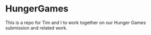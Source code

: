 HungerGames
===========

This is a repo for Tim and I to work together on our Hunger Games submission and related work.
